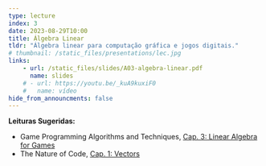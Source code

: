 ```yaml
---
type: lecture
index: 3
date: 2023-08-29T10:00
title: Álgebra Linear
tldr: "Álgebra linear para computação gráfica e jogos digitais."
# thumbnail: /static_files/presentations/lec.jpg
links: 
    - url: /static_files/slides/A03-algebra-linear.pdf
      name: slides
    # - url: https://youtu.be/_kuA9kuxiF0
    #   name: vídeo
hide_from_announcments: false
---
```

**Leituras Sugeridas:**
- Game Programming Algorithms and Techniques, [Cap. 3: Linear Algebra for Games](https://learning.oreilly.com/library/view/game-programming-algorithms/9780133463200/ch03.html)
- The Nature of Code, [Cap. 1: Vectors](https://natureofcode.com/book/chapter-1-vectors/)